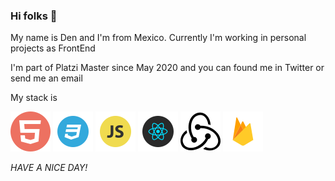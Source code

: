 ### Hi folks 👋

My name is Den and I'm from Mexico. Currently I'm working in personal projects as FrontEnd

I'm part of Platzi Master since May 2020 and you can found me in Twitter or send me an email

My stack is

![](assets/html.png) ![](assets/css.png) ![](assets/js.png) ![](assets/react.png) ![](assets/redux.png) ![](assets/firebase.png)

_HAVE A NICE DAY!_
